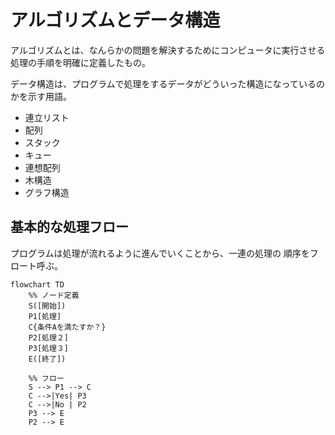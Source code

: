 # アルゴリズムとデータ構造
アルゴリズムとは、なんらかの問題を解決するためにコンピュータに実行させる処理の手順を明確に定義したもの。

データ構造は、プログラムで処理をするデータがどういった構造になっているのかを示す用語。
- 連立リスト
- 配列
- スタック
- キュー
- 連想配列
- 木構造
- グラフ構造

## 基本的な処理フロー
プログラムは処理が流れるように進んでいくことから、一連の処理の
順序をフロート呼ぶ。

```mermaid
flowchart TD
    %% ノード定義
    S([開始])
    P1[処理]
    C{条件Aを満たすか？}
    P2[処理２]
    P3[処理３]
    E([終了])

    %% フロー
    S --> P1 --> C
    C -->|Yes| P3
    C -->|No | P2
    P3 --> E
    P2 --> E
```